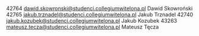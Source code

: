 42764 dawid.skowronski@studenci.collegiumwitelona.pl Dawid Skowroński
42765 jakub.trznadel@studenci.collegiumwitelona.pl Jakub Trznadel
42740 jakub.kozubek@studenci.collegiumwitelona.pl Jakub Kozubek
43263 mateusz.tecza@studenci.collegiumwitelona.pl Mateusz Tęcza
